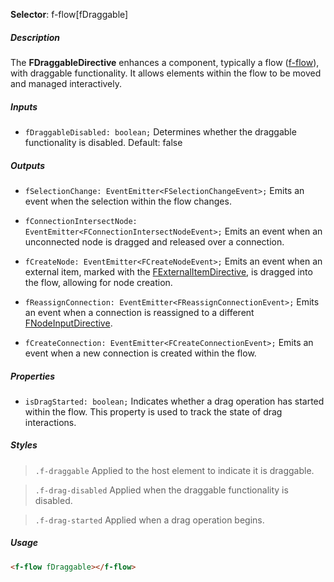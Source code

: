 ﻿**Selector**: f-flow[fDraggable]

##### Description

The **FDraggableDirective** enhances a component, typically a flow ([f-flow](#FFlowComponent)), with draggable functionality. It allows elements within the flow to be moved and managed interactively.

##### Inputs

* `fDraggableDisabled: boolean;` Determines whether the draggable functionality is disabled. Default: false

##### Outputs

* `fSelectionChange: EventEmitter<FSelectionChangeEvent>;` Emits an event when the selection within the flow changes.

* `fConnectionIntersectNode: EventEmitter<FConnectionIntersectNodeEvent>;` Emits an event when an unconnected node is dragged and released over a connection.

* `fCreateNode: EventEmitter<FCreateNodeEvent>;` Emits an event when an external item, marked with the [FExternalItemDirective](#FExternalItemDirective), is dragged into the flow, allowing for node creation.

* `fReassignConnection: EventEmitter<FReassignConnectionEvent>;` Emits an event when a connection is reassigned to a different [FNodeInputDirective](#FNodeInputDirective).

* `fCreateConnection: EventEmitter<FCreateConnectionEvent>;` Emits an event when a new connection is created within the flow.

##### Properties

* `isDragStarted: boolean;` Indicates whether a drag operation has started within the flow. This property is used to track the state of drag interactions.

##### Styles

> `.f-draggable` Applied to the host element to indicate it is draggable.

> `.f-drag-disabled` Applied when the draggable functionality is disabled.

> `.f-drag-started` Applied when a drag operation begins.

##### Usage

```html
<f-flow fDraggable></f-flow>
```

